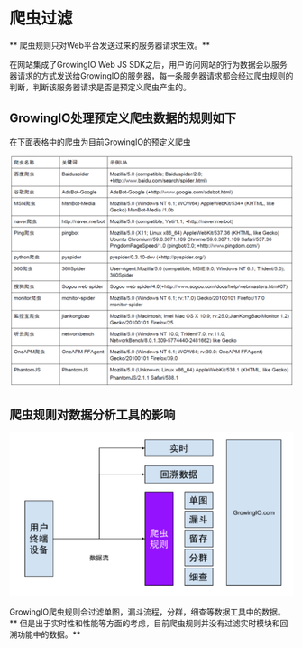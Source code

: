 # 爬虫过滤

** 爬虫规则只对Web平台发送过来的服务器请求生效。**

在网站集成了GrowingIO Web JS SDK之后，用户访问网站的行为数据会以服务器请求的方式发送给GrowingIO的服务器，每一条服务器请求都会经过爬虫规则的判断，判断该服务器请求是否是预定义爬虫产生的。

## GrowingIO处理预定义爬虫数据的规则如下

在下面表格中的爬虫为目前GrowingIO的预定义爬虫

![](../.gitbook/assets/bot-rule.png)

## 爬虫规则对数据分析工具的影响

![](../.gitbook/assets/botruleimpactondatavisualizationtools.png)

GrowingIO爬虫规则会过滤单图，漏斗流程，分群，细查等数据工具中的数据。 ** 但是出于实时性和性能等方面的考虑，目前爬虫规则并没有过滤实时模块和回溯功能中的数据。**

